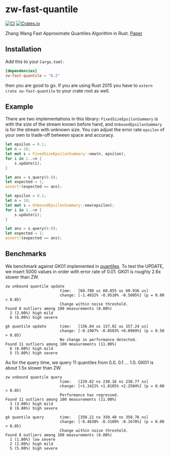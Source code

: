 # zw-fast-quantile

[![CI](https://github.com/MnO2/zw-fast-quantile/actions/workflows/CI.yml/badge.svg)](https://github.com/MnO2/zw-fast-quantile/actions/workflows/CI.yml)
[![Crates.io](https://img.shields.io/crates/v/zw-fast-quantile.svg)](https://crates.io/crates/zw-fast-quantile)

Zhang Wang Fast Approximate Quantiles Algorithm in Rust. [Paper](http://web.cs.ucla.edu/~weiwang/paper/SSDBM07_2.pdf)

## Installation

Add this to your `Cargo.toml`:

```toml
[dependencies]
zw-fast-quantile = "0.2"
```

then you are good to go. If you are using Rust 2015 you have to ``extern crate zw-fast-quantile`` to your crate root as well.

## Example

There are two implementations in this library: `FixedSizeEpsilonSummary` is with the size of the stream known before hand, and `UnboundEpsilonSummary` is for the stream with unknown size. You can adjust the error rate `epsilon` of your own to trade-off between space and accuracy.

```rust
let epsilon = 0.1;
let n = 10;
let mut s = FixedSizeEpsilonSummary::new(n, epsilon);
for i in 1..=n {
    s.update(i);
}

let ans = s.query(0.0);
let expected = 1;
assert!(expected == ans);
```

```rust
let epsilon = 0.1;
let n = 10;
let mut s = UnboundEpsilonSummary::new(epsilon);
for i in 1..=n {
    s.update(i);
}

let ans = s.query(0.0);
let expected = 1;
assert!(expected == ans);
```

## Benchmarks

We benchmark against GK01 implemented in [quantiles](https://github.com/postmates/quantiles). To test the UPDATE, we insert 5000 values in order with error rate of 0.01. GK01 is roughly 2.6x slower than ZW.

```
zw unbound quantile update
                        time:   [60.780 us 60.855 us 60.936 us]
                        change: [-1.4032% -0.9510% -0.5005%] (p = 0.00 < 0.05)
                        Change within noise threshold.
Found 8 outliers among 100 measurements (8.00%)
  2 (2.00%) high mild
  6 (6.00%) high severe
```

```
gk quantile update      time:   [156.84 us 157.02 us 157.24 us]
                        change: [-0.1907% -0.0503% +0.0969%] (p = 0.50 > 0.05)
                        No change in performance detected.
Found 11 outliers among 100 measurements (11.00%)
  6 (6.00%) high mild
  5 (5.00%) high severe

```

As for the query time, we query 11 quantiles from 0.0, 0.1 ... 1.0. GK01 is about 1.5x slower than ZW.

```
zw unbound quantile query
                        time:   [229.62 ns 230.16 ns 230.77 ns]
                        change: [+1.3422% +1.8105% +2.2504%] (p = 0.00 < 0.05)
                        Performance has regressed.
Found 11 outliers among 100 measurements (11.00%)
  3 (3.00%) high mild
  8 (8.00%) high severe
```

```
gk quantile query       time:   [350.21 ns 350.48 ns 350.76 ns]
                        change: [-0.4638% -0.3109% -0.1670%] (p = 0.00 < 0.05)
                        Change within noise threshold.
Found 8 outliers among 100 measurements (8.00%)
  1 (1.00%) low severe
  2 (2.00%) high mild
  5 (5.00%) high severe
```